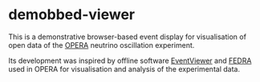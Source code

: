 # demobbed-viewer
This is a demonstrative browser-based event display for visualisation of open data of the <a href="http://operaweb.lngs.infn.it" target="_blank">OPERA</a> neutrino oscillation experiment.

Its development was inspired by offline software <a href="https://link.springer.com/article/10.1134/S1547477115010100" target="_blank">EventViewer</a> and <a href="http://www.sciencedirect.com/science/article/pii/S0168900205022497" target="_blank">FEDRA</a> used in OPERA for visualisation and analysis of the experimental data.

